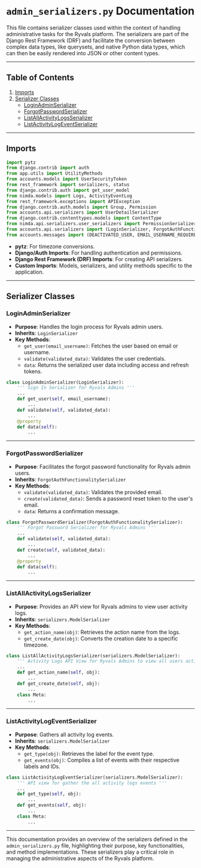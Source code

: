 # `admin_serializers.py` Documentation

This file contains serializer classes used within the context of handling administrative tasks for the Ryvals platform. The serializers are part of the Django Rest Framework (DRF) and facilitate the conversion between complex data types, like querysets, and native Python data types, which can then be easily rendered into JSON or other content types.

---

## Table of Contents
1. [Imports](#imports)
2. [Serializer Classes](#serializer-classes)
   - [LoginAdminSerializer](#loginadminserializer)
   - [ForgotPasswordSerializer](#forgotpasswordserializer)
   - [ListAllActivityLogsSerializer](#listallactivitylogsserializer)
   - [ListActivityLogEventSerializer](#listactivitylogeventserializer)

---

## Imports

```python
import pytz
from django.contrib import auth
from app.utils import UtilityMethods
from accounts.models import UserSecurityToken
from rest_framework import serializers, status
from django.contrib.auth import get_user_model
from nimda.models import Logs, ActivityEventLog
from rest_framework.exceptions import APIException
from django.contrib.auth.models import Group, Permission
from accounts.api.serializers import UserDetailSerializer
from django.contrib.contenttypes.models import ContentType
from nimda.api.serializers.user_serializers import PermissionSerializer
from accounts.api.serializers import (LoginSerializer, ForgotAuthFunctionalitySerializer)
from accounts.messages import (DEACTIVATED_USER, EMAIL_USERNAME_REQUIRED, FORGOT_PASSWORD_EMAIL_CONFIRMATION, LOGIN_AUTHENTICATION_INVALID, EMAIL_UNREGISTERED, USER_LOGGEDIN_SUCCESSFULLY, INVALID_EMAIL_FORMAT, VERIFICATION_PENDING, ACCOUNT_DEACTIVATED, INVALID_USERNAME_EMAIL_FORMAT)
```

- **pytz**: For timezone conversions.
- **Django/Auth Imports**: For handling authentication and permissions.
- **Django Rest Framework (DRF) Imports**: For creating API serializers.
- **Custom Imports**: Models, serializers, and utility methods specific to the application.

---

## Serializer Classes

### LoginAdminSerializer

- **Purpose**: Handles the login process for Ryvals admin users.
- **Inherits**: `LoginSerializer`
- **Key Methods**:
  - `get_user(email_username)`: Fetches the user based on email or username.
  - `validate(validated_data)`: Validates the user credentials.
  - `data`: Returns the serialized user data including access and refresh tokens.

```python
class LoginAdminSerializer(LoginSerializer):
    ''' Sign In Serializer for Ryvals Admins '''
    ...
    def get_user(self, email_username):
        ...
    def validate(self, validated_data):
        ...
    @property
    def data(self):
        ...
```

---

### ForgotPasswordSerializer

- **Purpose**: Facilitates the forgot password functionality for Ryvals admin users.
- **Inherits**: `ForgotAuthFunctionalitySerializer`
- **Key Methods**:
  - `validate(validated_data)`: Validates the provided email.
  - `create(validated_data)`: Sends a password reset token to the user's email.
  - `data`: Returns a confirmation message.

```python
class ForgotPasswordSerializer(ForgotAuthFunctionalitySerializer):
    ''' Forgot Password Serializer for Ryvals Admins '''
    ...
    def validate(self, validated_data):
        ...
    def create(self, validated_data):
        ...
    @property
    def data(self):
        ...
```

---

### ListAllActivityLogsSerializer

- **Purpose**: Provides an API view for Ryvals admins to view user activity logs.
- **Inherits**: `serializers.ModelSerializer`
- **Key Methods**:
  - `get_action_name(obj)`: Retrieves the action name from the logs.
  - `get_create_date(obj)`: Converts the creation date to a specific timezone.

```python
class ListAllActivityLogsSerializer(serializers.ModelSerializer):
    ''' Activity Logs API View for Ryvals Admins to view all users activity details '''
    ...
    def get_action_name(self, obj):
        ...
    def get_create_date(self, obj):
        ...
    class Meta:
        ...
```

---

### ListActivityLogEventSerializer

- **Purpose**: Gathers all activity log events.
- **Inherits**: `serializers.ModelSerializer`
- **Key Methods**:
  - `get_type(obj)`: Retrieves the label for the event type.
  - `get_events(obj)`: Compiles a list of events with their respective labels and IDs.

```python
class ListActivityLogEventSerializer(serializers.ModelSerializer):
    ''' API view for gather the all activity logs events '''
    ...
    def get_type(self, obj):
        ...
    def get_events(self, obj):
        ...
    class Meta:
        ...
```

---

This documentation provides an overview of the serializers defined in the `admin_serializers.py` file, highlighting their purpose, key functionalities, and method implementations. These serializers play a critical role in managing the administrative aspects of the Ryvals platform.